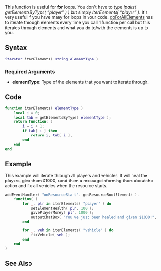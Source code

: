 <lowercasetitle/>

This function is useful for **for** loops. You don't have to type *ipairs( getElementsByType( “player” ) )* but simply *iterElements( “player” )*. It's very useful if you have many for loops in your code. [doForAllElements](/docs/doforallelements.md "wikilink") has to iterate through elements every time you call 1 function per call but this iterates through elements and what you do to/with the elements is up to you.

Syntax
------

``` lua
iterator iterElements( string elementType )
```

### Required Arguments

-   **elementType**: Type of the elements that you want to iterate through.

Code
----

``` lua
function iterElements( elementType )
    local i = 0;
    local tab = getElementsByType( elementType );
    return function( )
        i = i + 1;
        if tab[ i ] then
            return i, tab[ i ];
        end
    end
end
```

Example
-------

This example will iterate through all players and vehicles. It will heal the players, give them $1000, send them a message informing them about the action and fix all vehicles when the resource starts.

``` lua
addEventHandler( "onResourceStart", getResourceRootElement( ),
    function( )
        for _, plr in iterElements( "player" ) do
            setElementHealth( plr, 100 );
            givePlayerMoney( plr, 1000 );
            outputChatBox( "You've just been healed and given $1000!", plr );
        end

        for _, veh in iterElements( "vehicle" ) do
            fixVehicle( veh );
        end
    end
)
```

See Also
--------
